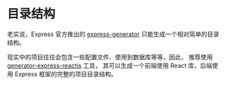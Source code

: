 # 目录结构

老实说，Express 官方推出的 [express-generator](https://www.npmjs.com/package/express-generator)
只能生成一个相对简单的目录结构。

现实中的项目往往会包含一些配置文件、使用到数据库等等，因此，
推荐使用 [generator-express-reactjs](https://www.npmjs.com/package/generator-express-reactjs) 工具，
其可以生成一个前端使用 React 库，后端使用 Express 框架的完整的项目目录结构。
